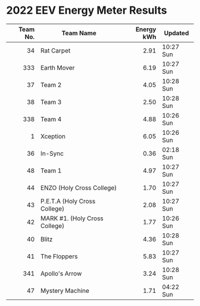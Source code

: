 # 2022 EEV Energy Meter Results
|Team No.|Team Name|Energy kWh|Updated|
|---:|---|---:|---|
|34|Rat Carpet|2.91|10:27 Sun|
|333|Earth Mover|6.19|10:27 Sun|
|37|Team 2|4.05|10:28 Sun|
|38|Team 3|2.50|10:28 Sun|
|338|Team 4|4.88|10:26 Sun|
|1|Xception|6.05|10:26 Sun|
|36|In-Sync|0.36|02:18 Sun|
|48|Team 1|4.97|10:27 Sun|
|44|ENZO (Holy Cross College)|1.70|10:27 Sun|
|43|P.E.T.A (Holy Cross College)|2.08|10:27 Sun|
|42|MARK #1. (Holy Cross College)|1.77|10:26 Sun|
|40|Blitz|4.36|10:28 Sun|
|41|The Floppers|5.83|10:27 Sun|
|341|Apollo's Arrow|3.24|10:28 Sun|
|47|Mystery Machine|1.71|04:22 Sun|
